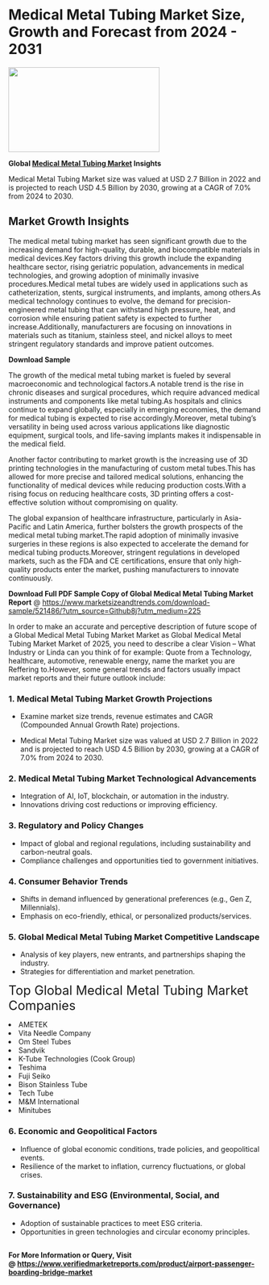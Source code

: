 <H1>Medical Metal Tubing Market Size, Growth and Forecast from 2024 - 2031</H1><img class="aligncenter size-medium wp-image-584254" src="https://thirdeyenews.in/wp-content/uploads/2024/09/Global-Market-Research-300x168.jpeg" alt="" width="300" height="168" /><p><strong>Global&nbsp;<a href="https://www.marketsizeandtrends.com/download-sample/521486/?utm_source=Github8j?utm_medium=225">Medical Metal Tubing Market</a> Insights</strong></p><p>Medical Metal Tubing Market size was valued at USD 2.7 Billion in 2022 and is projected to reach USD 4.5 Billion by 2030, growing at a CAGR of 7.0% from 2024 to 2030.</p><p><h2>Market Growth Insights</h2> <p>The medical metal tubing market has seen significant growth due to the increasing demand for high-quality, durable, and biocompatible materials in medical devices.Key factors driving this growth include the expanding healthcare sector, rising geriatric population, advancements in medical technologies, and growing adoption of minimally invasive procedures.Medical metal tubes are widely used in applications such as catheterization, stents, surgical instruments, and implants, among others.As medical technology continues to evolve, the demand for precision-engineered metal tubing that can withstand high pressure, heat, and corrosion while ensuring patient safety is expected to further increase.Additionally, manufacturers are focusing on innovations in materials such as titanium, stainless steel, and nickel alloys to meet stringent regulatory standards and improve patient outcomes.</p> <p><strong>Download Sample</strong></p> <p>The growth of the medical metal tubing market is fueled by several macroeconomic and technological factors.A notable trend is the rise in chronic diseases and surgical procedures, which require advanced medical instruments and components like metal tubing.As hospitals and clinics continue to expand globally, especially in emerging economies, the demand for medical tubing is expected to rise accordingly.Moreover, metal tubing’s versatility in being used across various applications like diagnostic equipment, surgical tools, and life-saving implants makes it indispensable in the medical field.</p> <p>Another factor contributing to market growth is the increasing use of 3D printing technologies in the manufacturing of custom metal tubes.This has allowed for more precise and tailored medical solutions, enhancing the functionality of medical devices while reducing production costs.With a rising focus on reducing healthcare costs, 3D printing offers a cost-effective solution without compromising on quality.</p> <p>The global expansion of healthcare infrastructure, particularly in Asia-Pacific and Latin America, further bolsters the growth prospects of the medical metal tubing market.The rapid adoption of minimally invasive surgeries in these regions is also expected to accelerate the demand for medical tubing products.Moreover, stringent regulations in developed markets, such as the FDA and CE certifications, ensure that only high-quality products enter the market, pushing manufacturers to innovate continuously.</p> <p><span class=""><strong>Download Full PDF Sample Copy of Global Medical Metal Tubing Market Report</strong> @ <a href="https://www.marketsizeandtrends.com/download-sample/521486/?utm_source=Github8j?utm_medium=225" target="_blank">https://www.marketsizeandtrends.com/download-sample/521486/?utm_source=Github8j?utm_medium=225</a></span></p><p>In order to make an accurate and perceptive description of future scope of a Global&nbsp;Medical Metal Tubing Market Market as Global&nbsp;Medical Metal Tubing Market Market of 2025, you need to describe a clear Vision &ndash; What Industry or Linda can you think of for example: Quote from a Technology, healthcare, automotive, renewable energy, name the market you are Reffering to.However, some general trends and factors usually impact market reports and their future outlook include:</p><h3>1.&nbsp;<strong>Medical Metal Tubing Market Growth Projections</strong></h3><ul><li>Examine market size trends, revenue estimates and CAGR (Compounded Annual Growth Rate) projections.</li><li><p>Medical Metal Tubing Market size was valued at USD 2.7 Billion in 2022 and is projected to reach USD 4.5 Billion by 2030, growing at a CAGR of 7.0% from 2024 to 2030.</p></li></ul><h3>2.&nbsp;<strong>Medical Metal Tubing Market Technological Advancements</strong></h3><ul><li>Integration of AI, IoT, blockchain, or automation in the industry.</li><li>Innovations driving cost reductions or improving efficiency.</li></ul><h3>3.&nbsp;<strong>Regulatory and Policy Changes</strong></h3><ul><li>Impact of global and regional regulations, including sustainability and carbon-neutral goals.</li><li>Compliance challenges and opportunities tied to government initiatives.</li></ul><h3>4.&nbsp;<strong>Consumer Behavior Trends</strong></h3><ul><li>Shifts in demand influenced by generational preferences (e.g., Gen Z, Millennials).</li><li>Emphasis on eco-friendly, ethical, or personalized products/services.</li></ul><h3>5.&nbsp;<strong>Global Medical Metal Tubing Market Competitive Landscape</strong></h3><ul><li>Analysis of key players, new entrants, and partnerships shaping the industry.</li><li>Strategies for differentiation and market penetration.</li></ul><p data-pm-slice="1 1 []"><span style="color: inherit; font-family: inherit; font-size: 25px;">Top Global Medical Metal Tubing Market Companies</span></p><div class="" data-test-id=""><p><li>AMETEK</li><li> Vita Needle Company</li><li> Om Steel Tubes</li><li> Sandvik</li><li> K-Tube Technologies (Cook Group)</li><li> Teshima</li><li> Fuji Seiko</li><li> Bison Stainless Tube</li><li> Tech Tube</li><li> M&M International</li><li> Minitubes</li></p></div><h3>6.&nbsp;<strong>Economic and Geopolitical Factors</strong></h3><ul><li>Influence of global economic conditions, trade policies, and geopolitical events.</li><li>Resilience of the market to inflation, currency fluctuations, or global crises.</li></ul><h3>7.&nbsp;<strong>Sustainability and ESG (Environmental, Social, and Governance)</strong></h3><ul><li>Adoption of sustainable practices to meet ESG criteria.</li><li>Opportunities in green technologies and circular economy principles.</li></ul><h2><strong style="font-size: 14px;">For More Information or Query, Visit @&nbsp;</strong><a style="background-color: #ffffff; font-size: 14px;" href="https://www.marketsizeandtrends.com/report/medical-metal-tubing-market/" target="_blank">https://www.verifiedmarketreports.com/product/airport-passenger-boarding-bridge-market</a></h2>